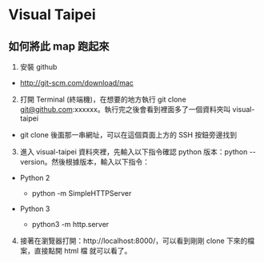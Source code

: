 Visual Taipei
========

如何將此 map 跑起來
--------

1. 安裝 github
  * http://git-scm.com/download/mac

2. 打開 Terminal (終端機)，在想要的地方執行 git clone git@github.com:xxxxxx。執行完之後會看到裡面多了一個資料夾叫 visual-taipei
  * git clone 後面那一串網址，可以在這個頁面上方的 SSH 按鈕旁邊找到

3. 進入 visual-taipei 資料夾裡，先輸入以下指令確認 python 版本：python --version。然後根據版本，輸入以下指令：
  * Python 2
      * python -m SimpleHTTPServer

  * Python 3
      * python3 -m http.server

4. 接著在瀏覽器打開：http://localhost:8000/，可以看到剛剛 clone 下來的檔案，直接點開 html 檔
就可以看了。
